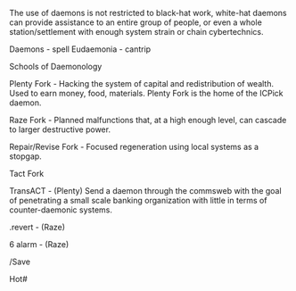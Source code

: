 The use of daemons is not restricted to black-hat work, white-hat daemons can provide assistance to an entire group of people, or even a whole station/settlement with enough system strain or chain cybertechnics. 

Daemons - spell
Eudaemonia - cantrip



Schools of Daemonology 

Plenty Fork - Hacking the system of capital and redistribution of wealth. Used to earn money, food, materials. Plenty Fork is the home of the ICPick daemon.

Raze Fork - Planned malfunctions that, at a high enough level, can cascade to larger destructive power.

Repair/Revise Fork - Focused regeneration using local systems as a stopgap.

Tact Fork




TransACT - (Plenty) Send a daemon through the commsweb with the goal of penetrating a small scale banking organization with little in terms of counter-daemonic systems.

.revert - (Raze)

6 alarm - (Raze)



/Save

Hot#